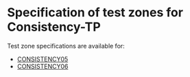 # Specification of test zones for Consistency-TP


Test zone specifications are available for:

* [CONSISTENCY05](consistency05.md)
* [CONSISTENCY06](consistency06.md)
